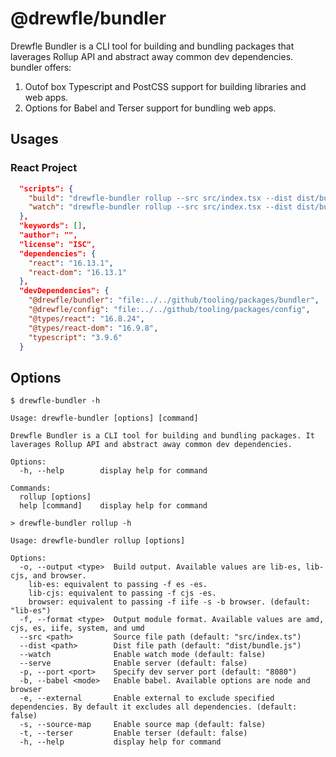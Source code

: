# @drewfle/bundler

Drewfle Bundler is a CLI tool for building and bundling packages that laverages Rollup API and abstract away common dev dependencies. bundler offers:

1. Outof box Typescript and PostCSS support for building libraries and web apps.
1. Options for Babel and Terser support for bundling web apps.

## Usages

### React Project

```json
  "scripts": {
    "build": "drewfle-bundler rollup --src src/index.tsx --dist dist/bundle.js -o browser",
    "watch": "drewfle-bundler rollup --src src/index.tsx --dist dist/bundle.js -o browser --watch --serve",
  },
  "keywords": [],
  "author": "",
  "license": "ISC",
  "dependencies": {
    "react": "16.13.1",
    "react-dom": "16.13.1"
  },
  "devDependencies": {
    "@drewfle/bundler": "file:../../github/tooling/packages/bundler",
    "@drewfle/config": "file:../../github/tooling/packages/config",
    "@types/react": "16.8.24",
    "@types/react-dom": "16.9.8",
    "typescript": "3.9.6"
  }
```

## Options

```
$ drewfle-bundler -h

Usage: drewfle-bundler [options] [command]

Drewfle Bundler is a CLI tool for building and bundling packages. It laverages Rollup API and abstract away common dev dependencies.

Options:
  -h, --help        display help for command

Commands:
  rollup [options]
  help [command]    display help for command

> drewfle-bundler rollup -h

Usage: drewfle-bundler rollup [options]

Options:
  -o, --output <type>  Build output. Available values are lib-es, lib-cjs, and browser.
    lib-es: equivalent to passing -f es -es.
    lib-cjs: equivalent to passing -f cjs -es.
    browser: equivalent to passing -f iife -s -b browser. (default: "lib-es")
  -f, --format <type>  Output module format. Available values are amd, cjs, es, iife, system, and umd
  --src <path>         Source file path (default: "src/index.ts")
  --dist <path>        Dist file path (default: "dist/bundle.js")
  --watch              Enable watch mode (default: false)
  --serve              Enable server (default: false)
  -p, --port <port>    Specify dev server port (default: "8080")
  -b, --babel <mode>   Enable babel. Available options are node and browser
  -e, --external       Enable external to exclude specified dependencies. By default it excludes all dependencies. (default: false)
  -s, --source-map     Enable source map (default: false)
  -t, --terser         Enable terser (default: false)
  -h, --help           display help for command
```
